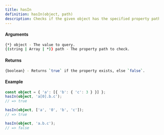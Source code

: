 ```yaml
---
title: hasIn
definition: hasIn(object, path)
description: Checks if the given object has the specified property path. Property path may be specified as a string
---
```



#### Arguments


```bash
{*} object - The value to query.
{(string | Array | *)} path - The property path to check.
```


#### Returns


```bash
{boolean} - Returns `true` if the property exists, else `false`.
```


#### Example


```ts
const object = { 'a': [{ 'b': { 'c': 3 } }] };
hasIn(object, 'a[0].b.c');
// => true

hasIn(object, ['a', '0', 'b', 'c']);
// => true

hasIn(object, 'a.b.c');
// => false
```